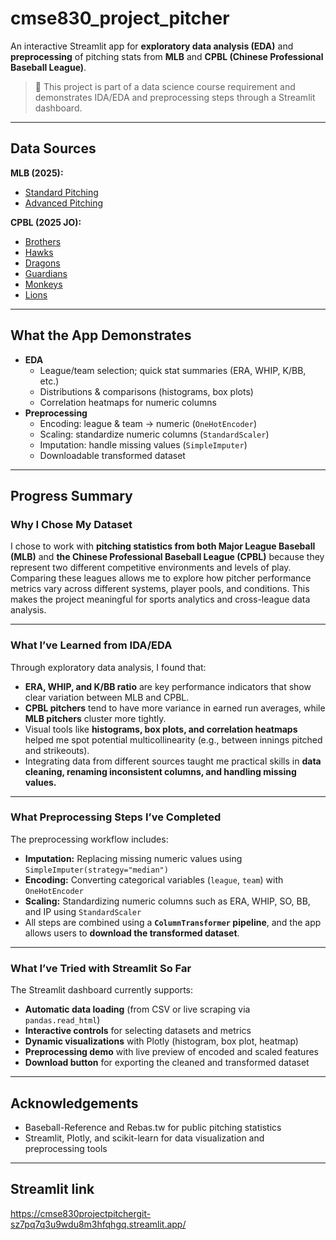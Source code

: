 # cmse830_project_pitcher

An interactive Streamlit app for **exploratory data analysis (EDA)** and **preprocessing** of pitching stats from **MLB** and **CPBL (Chinese Professional Baseball League)**.

> 📌 This project is part of a data science course requirement and demonstrates IDA/EDA and preprocessing steps through a Streamlit dashboard.

---

## Data Sources

**MLB (2025):**
- [Standard Pitching](https://www.baseball-reference.com/leagues/majors/2025-standard-pitching.shtml)  
- [Advanced Pitching](https://www.baseball-reference.com/leagues/majors/2025-advanced-pitching.shtml)

**CPBL (2025 JO):**
- [Brothers](https://www.rebas.tw/tournament/CPBL-2025-JO/firstbase/Kae1X-%E4%B8%AD%E4%BF%A1%E5%85%84%E5%BC%9F?tab=pitching)  
- [Hawks](https://www.rebas.tw/tournament/CPBL-2025-JO/firstbase/t6zJf-%E5%8F%B0%E9%8B%BC%E9%9B%84%E9%B7%B9?tab=pitching)  
- [Dragons](https://www.rebas.tw/tournament/CPBL-2025-JO/firstbase/R2VRh-%E5%91%B3%E5%85%A8%E9%BE%8D?tab=pitching)  
- [Guardians](https://www.rebas.tw/tournament/CPBL-2025-JO/firstbase/wi4T3-%E5%AF%8C%E9%82%A6%E6%82%8D%E5%B0%87?tab=pitching)  
- [Monkeys](https://www.rebas.tw/tournament/CPBL-2025-JO/firstbase/WyADE-%E6%A8%82%E5%A4%A9%E6%A1%83%E7%8C%BF?tab=pitching)  
- [Lions](https://www.rebas.tw/tournament/CPBL-2025-JO/firstbase/Xs1sP-%E7%B5%B1%E4%B8%807-ELEVEn%E7%8D%85?tab=pitching)

---

## What the App Demonstrates

- **EDA**
  - League/team selection; quick stat summaries (ERA, WHIP, K/BB, etc.)
  - Distributions & comparisons (histograms, box plots)
  - Correlation heatmaps for numeric columns
- **Preprocessing**
  - Encoding: league & team → numeric (`OneHotEncoder`)
  - Scaling: standardize numeric columns (`StandardScaler`)
  - Imputation: handle missing values (`SimpleImputer`)
  - Downloadable transformed dataset

---

## Progress Summary

### **Why I Chose My Dataset**
I chose to work with **pitching statistics from both Major League Baseball (MLB)** and **the Chinese Professional Baseball League (CPBL)** because they represent two different competitive environments and levels of play.  
Comparing these leagues allows me to explore how pitcher performance metrics vary across different systems, player pools, and conditions. This makes the project meaningful for sports analytics and cross-league data analysis.

---

### **What I’ve Learned from IDA/EDA**
Through exploratory data analysis, I found that:
- **ERA, WHIP, and K/BB ratio** are key performance indicators that show clear variation between MLB and CPBL.
- **CPBL pitchers** tend to have more variance in earned run averages, while **MLB pitchers** cluster more tightly.
- Visual tools like **histograms, box plots, and correlation heatmaps** helped me spot potential multicollinearity (e.g., between innings pitched and strikeouts).
- Integrating data from different sources taught me practical skills in **data cleaning, renaming inconsistent columns, and handling missing values.**

---

### **What Preprocessing Steps I’ve Completed**
The preprocessing workflow includes:
- **Imputation:** Replacing missing numeric values using `SimpleImputer(strategy="median")`
- **Encoding:** Converting categorical variables (`league`, `team`) with `OneHotEncoder`
- **Scaling:** Standardizing numeric columns such as ERA, WHIP, SO, BB, and IP using `StandardScaler`
- All steps are combined using a **`ColumnTransformer` pipeline**, and the app allows users to **download the transformed dataset**.

---

### **What I’ve Tried with Streamlit So Far**
The Streamlit dashboard currently supports:
- **Automatic data loading** (from CSV or live scraping via `pandas.read_html`)
- **Interactive controls** for selecting datasets and metrics
- **Dynamic visualizations** with Plotly (histogram, box plot, heatmap)
- **Preprocessing demo** with live preview of encoded and scaled features
- **Download button** for exporting the cleaned and transformed dataset

---

## Acknowledgements
- Baseball-Reference and Rebas.tw for public pitching statistics  
- Streamlit, Plotly, and scikit-learn for data visualization and preprocessing tools

---

## Streamlit link

https://cmse830projectpitchergit-sz7pq7q3u9wdu8m3hfqhgq.streamlit.app/
